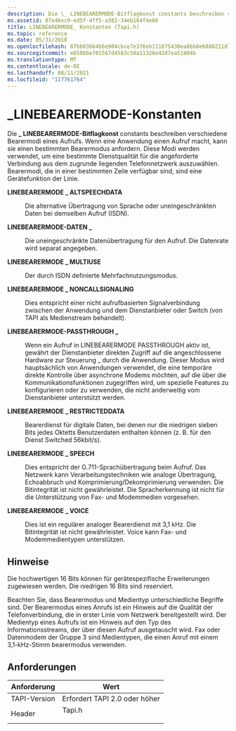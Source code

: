 ```yaml
---
description: Die \_ LINEBEARERMODE-Bitflagkonst constants beschreiben verschiedene Bearermodi eines Aufrufs.
ms.assetid: 87e46ec9-ed5f-4ff5-a382-34eb164f4e66
title: LINEBEARERMODE_ Konstanten (Tapi.h)
ms.topic: reference
ms.date: 05/31/2018
ms.openlocfilehash: 87bb03664b6e904cbce7e376eb111675430ea86b8e6880211d76d5b364467097
ms.sourcegitcommit: e858bbe701567d4583c50a11326e42d7ea51804b
ms.translationtype: MT
ms.contentlocale: de-DE
ms.lasthandoff: 08/11/2021
ms.locfileid: "117761764"
---
```

# <a name="linebearermode_-constants"></a>\_LINEBEARERMODE-Konstanten

Die **\_ LINEBEARERMODE-Bitflagkonst** constants beschreiben verschiedene Bearermodi eines Aufrufs. Wenn eine Anwendung einen Aufruf macht, kann sie einen bestimmten Bearermodus anfordern. Diese Modi werden verwendet, um eine bestimmte Dienstqualität für die angeforderte Verbindung aus dem zugrunde liegenden Telefonnetzwerk auszuwählen. Bearermodi, die in einer bestimmten Zeile verfügbar sind, sind eine Gerätefunktion der Linie.

<dl> <dt>

<span id="LINEBEARERMODE_ALTSPEECHDATA"></span><span id="linebearermode_altspeechdata"></span>**LINEBEARERMODE \_ ALTSPEECHDATA**
</dt> <dd> <dl> <dt>



Die alternative Übertragung von Sprache oder uneingeschränkten Daten bei demselben Aufruf (ISDN).


</dt> </dl> </dd> <dt>

<span id="LINEBEARERMODE_DATA"></span><span id="linebearermode_data"></span>**LINEBEARERMODE-DATEN \_**
</dt> <dd> <dl> <dt>



Die uneingeschränkte Datenübertragung für den Aufruf. Die Datenrate wird separat angegeben.


</dt> </dl> </dd> <dt>

<span id="LINEBEARERMODE_MULTIUSE"></span><span id="linebearermode_multiuse"></span>**LINEBEARERMODE \_ MULTIUSE**
</dt> <dd> <dl> <dt>



Der durch ISDN definierte Mehrfachnutzungsmodus.


</dt> </dl> </dd> <dt>

<span id="LINEBEARERMODE_NONCALLSIGNALING"></span><span id="linebearermode_noncallsignaling"></span>**LINEBEARERMODE \_ NONCALLSIGNALING**
</dt> <dd> <dl> <dt>



Dies entspricht einer nicht aufrufbasierten Signalverbindung zwischen der Anwendung und dem Dienstanbieter oder Switch (von TAPI als Medienstream behandelt).


</dt> </dl> </dd> <dt>

<span id="LINEBEARERMODE_PASSTHROUGH"></span><span id="linebearermode_passthrough"></span>**LINEBEARERMODE-PASSTHROUGH \_**
</dt> <dd> <dl> <dt>



Wenn ein Aufruf in LINEBEARERMODE PASSTHROUGH aktiv ist, gewährt der Dienstanbieter direkten Zugriff auf die angeschlossene Hardware zur Steuerung \_ durch die Anwendung. Dieser Modus wird hauptsächlich von Anwendungen verwendet, die eine temporäre [](/windows/desktop/DevIO/communications-functions)direkte Kontrolle über asynchrone Modems möchten, auf die über die Kommunikationsfunktionen zugegriffen wird, um spezielle Features zu konfigurieren oder zu verwenden, die nicht anderweitig vom Dienstanbieter unterstützt werden.


</dt> </dl> </dd> <dt>

<span id="LINEBEARERMODE_RESTRICTEDDATA"></span><span id="linebearermode_restricteddata"></span>**LINEBEARERMODE \_ RESTRICTEDDATA**
</dt> <dd> <dl> <dt>



Bearerdienst für digitale Daten, bei denen nur die niedrigen sieben Bits jedes Oktetts Benutzerdaten enthalten können (z. B. für den Dienst Switched 56kbit/s).


</dt> </dl> </dd> <dt>

<span id="LINEBEARERMODE_SPEECH"></span><span id="linebearermode_speech"></span>**LINEBEARERMODE \_ SPEECH**
</dt> <dd> <dl> <dt>



Dies entspricht der G.711-Sprachübertragung beim Aufruf. Das Netzwerk kann Verarbeitungstechniken wie analoge Übertragung, Echoabbruch und Komprimierung/Dekomprimierung verwenden. Die Bitintegrität ist nicht gewährleistet. Die Spracherkennung ist nicht für die Unterstützung von Fax- und Modemmedien vorgesehen.


</dt> </dl> </dd> <dt>

<span id="LINEBEARERMODE_VOICE"></span><span id="linebearermode_voice"></span>**LINEBEARERMODE \_ VOICE**
</dt> <dd> <dl> <dt>



Dies ist ein regulärer analoger Bearerdienst mit 3,1 kHz. Die Bitintegrität ist nicht gewährleistet. Voice kann Fax- und Modemmedientypen unterstützen.


</dt> </dl> </dd> </dl>

## <a name="remarks"></a>Hinweise

Die hochwertigen 16 Bits können für gerätespezifische Erweiterungen zugewiesen werden. Die niedrigen 16 Bits sind reserviert.

Beachten Sie, dass Bearermodus und Medientyp unterschiedliche Begriffe sind. Der Bearermodus eines Anrufs ist ein Hinweis auf die Qualität der Telefonverbindung, die in erster Linie vom Netzwerk bereitgestellt wird. Der Medientyp eines Aufrufs ist ein Hinweis auf den Typ des Informationsstreams, der über diesen Aufruf ausgetauscht wird. Fax oder Datenmodem der Gruppe 3 sind Medientypen, die einen Anruf mit einem 3,1-kHz-Stimm bearermodus verwenden.

## <a name="requirements"></a>Anforderungen



| Anforderung | Wert |
|-------------------------|-----------------------------------------------------------------------------------|
| TAPI-Version<br/> | Erfordert TAPI 2.0 oder höher<br/>                                             |
| Header<br/>       | <dl> <dt>Tapi.h</dt> </dl> |



 

